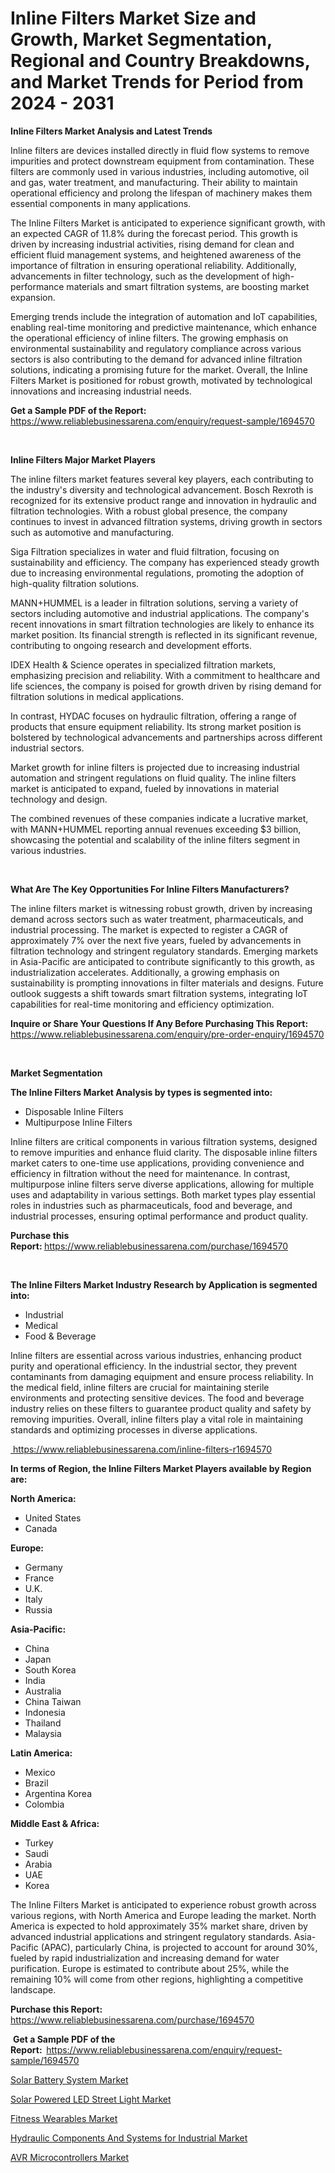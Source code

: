 <p><h1>Inline Filters Market Size and Growth, Market Segmentation, Regional and Country Breakdowns, and Market Trends for Period from 2024 -  2031</h1></p><p><strong>Inline Filters Market Analysis and Latest Trends</strong></p>
<p><p>Inline filters are devices installed directly in fluid flow systems to remove impurities and protect downstream equipment from contamination. These filters are commonly used in various industries, including automotive, oil and gas, water treatment, and manufacturing. Their ability to maintain operational efficiency and prolong the lifespan of machinery makes them essential components in many applications.</p><p>The Inline Filters Market is anticipated to experience significant growth, with an expected CAGR of 11.8% during the forecast period. This growth is driven by increasing industrial activities, rising demand for clean and efficient fluid management systems, and heightened awareness of the importance of filtration in ensuring operational reliability. Additionally, advancements in filter technology, such as the development of high-performance materials and smart filtration systems, are boosting market expansion. </p><p>Emerging trends include the integration of automation and IoT capabilities, enabling real-time monitoring and predictive maintenance, which enhance the operational efficiency of inline filters. The growing emphasis on environmental sustainability and regulatory compliance across various sectors is also contributing to the demand for advanced inline filtration solutions, indicating a promising future for the market. Overall, the Inline Filters Market is positioned for robust growth, motivated by technological innovations and increasing industrial needs.</p></p>
<p><strong>Get a Sample PDF of the Report:&nbsp;</strong> <a href="https://www.reliablebusinessarena.com/enquiry/request-sample/1694570?utm_campaign=1259&utm_medium=2&utm_source=Github&utm_content=ia&utm_term=06102024&utm_id=inline-filters">https://www.reliablebusinessarena.com/enquiry/request-sample/1694570</a></p>
<p>&nbsp;</p>
<p><strong>Inline Filters Major Market Players</strong></p>
<p><p>The inline filters market features several key players, each contributing to the industry's diversity and technological advancement. Bosch Rexroth is recognized for its extensive product range and innovation in hydraulic and filtration technologies. With a robust global presence, the company continues to invest in advanced filtration systems, driving growth in sectors such as automotive and manufacturing.</p><p>Siga Filtration specializes in water and fluid filtration, focusing on sustainability and efficiency. The company has experienced steady growth due to increasing environmental regulations, promoting the adoption of high-quality filtration solutions.</p><p>MANN+HUMMEL is a leader in filtration solutions, serving a variety of sectors including automotive and industrial applications. The company's recent innovations in smart filtration technologies are likely to enhance its market position. Its financial strength is reflected in its significant revenue, contributing to ongoing research and development efforts.</p><p>IDEX Health & Science operates in specialized filtration markets, emphasizing precision and reliability. With a commitment to healthcare and life sciences, the company is poised for growth driven by rising demand for filtration solutions in medical applications.</p><p>In contrast, HYDAC focuses on hydraulic filtration, offering a range of products that ensure equipment reliability. Its strong market position is bolstered by technological advancements and partnerships across different industrial sectors.</p><p>Market growth for inline filters is projected due to increasing industrial automation and stringent regulations on fluid quality. The inline filters market is anticipated to expand, fueled by innovations in material technology and design.</p><p>The combined revenues of these companies indicate a lucrative market, with MANN+HUMMEL reporting annual revenues exceeding $3 billion, showcasing the potential and scalability of the inline filters segment in various industries.</p></p>
<p>&nbsp;</p>
<p><strong>What Are The Key Opportunities For Inline Filters Manufacturers?</strong></p>
<p><p>The inline filters market is witnessing robust growth, driven by increasing demand across sectors such as water treatment, pharmaceuticals, and industrial processing. The market is expected to register a CAGR of approximately 7% over the next five years, fueled by advancements in filtration technology and stringent regulatory standards. Emerging markets in Asia-Pacific are anticipated to contribute significantly to this growth, as industrialization accelerates. Additionally, a growing emphasis on sustainability is prompting innovations in filter materials and designs. Future outlook suggests a shift towards smart filtration systems, integrating IoT capabilities for real-time monitoring and efficiency optimization.</p></p>
<p><strong>Inquire or Share Your Questions If Any Before Purchasing This Report:</strong> <a href="https://www.reliablebusinessarena.com/enquiry/pre-order-enquiry/1694570?utm_campaign=1259&utm_medium=2&utm_source=Github&utm_content=ia&utm_term=06102024&utm_id=inline-filters">https://www.reliablebusinessarena.com/enquiry/pre-order-enquiry/1694570</a></p>
<p>&nbsp;</p>
<p><strong>Market Segmentation</strong></p>
<p><strong>The Inline Filters Market Analysis by types is segmented into:</strong></p>
<p><ul><li>Disposable Inline Filters</li><li>Multipurpose Inline Filters</li></ul></p>
<p><p>Inline filters are critical components in various filtration systems, designed to remove impurities and enhance fluid clarity. The disposable inline filters market caters to one-time use applications, providing convenience and efficiency in filtration without the need for maintenance. In contrast, multipurpose inline filters serve diverse applications, allowing for multiple uses and adaptability in various settings. Both market types play essential roles in industries such as pharmaceuticals, food and beverage, and industrial processes, ensuring optimal performance and product quality.</p></p>
<p><strong>Purchase this Report:&nbsp;</strong><a href="https://www.reliablebusinessarena.com/purchase/1694570?utm_campaign=1259&utm_medium=2&utm_source=Github&utm_content=ia&utm_term=06102024&utm_id=inline-filters">https://www.reliablebusinessarena.com/purchase/1694570</a></p>
<p>&nbsp;</p>
<p><strong>The Inline Filters Market Industry Research by Application is segmented into:</strong></p>
<p><ul><li>Industrial</li><li>Medical</li><li>Food & Beverage</li></ul></p>
<p><p>Inline filters are essential across various industries, enhancing product purity and operational efficiency. In the industrial sector, they prevent contaminants from damaging equipment and ensure process reliability. In the medical field, inline filters are crucial for maintaining sterile environments and protecting sensitive devices. The food and beverage industry relies on these filters to guarantee product quality and safety by removing impurities. Overall, inline filters play a vital role in maintaining standards and optimizing processes in diverse applications.</p></p>
<p><a href="https://www.reliablebusinessarena.com/inline-filters-r1694570?utm_campaign=1259&utm_medium=2&utm_source=Github&utm_content=ia&utm_term=06102024&utm_id=inline-filters">&nbsp;https://www.reliablebusinessarena.com/inline-filters-r1694570</a></p>
<p><strong>In terms of Region, the Inline Filters Market Players available by Region are:</strong></p>
<p>
    <p> <strong> North America: </strong>
        <ul>
            <li>United States</li>
            <li>Canada</li>
        </ul>
        </p> 
    <p> <strong> Europe: </strong>
        <ul>
            <li>Germany</li>
            <li>France</li>
            <li>U.K.</li>
            <li>Italy</li>
            <li>Russia</li>
        </ul>
        </p> 
    <p> <strong> Asia-Pacific: </strong>
        <ul>
            <li>China</li>
            <li>Japan</li>
            <li>South Korea</li>
            <li>India</li>
            <li>Australia</li>
            <li>China Taiwan</li>
            <li>Indonesia</li>
            <li>Thailand</li>
            <li>Malaysia</li>
        </ul>
        </p> 
    <p> <strong> Latin America: </strong>
        <ul>
            <li>Mexico</li>
            <li>Brazil</li>
            <li>Argentina Korea</li>
            <li>Colombia</li>
        </ul>
        </p> 
    <p> <strong> Middle East & Africa: </strong>
        <ul>
            <li>Turkey</li>
            <li>Saudi</li>
            <li>Arabia</li>
            <li>UAE</li>
            <li>Korea</li>
        </ul>
    </p>
    </p>
<p><p>The Inline Filters Market is anticipated to experience robust growth across various regions, with North America and Europe leading the market. North America is expected to hold approximately 35% market share, driven by advanced industrial applications and stringent regulatory standards. Asia-Pacific (APAC), particularly China, is projected to account for around 30%, fueled by rapid industrialization and increasing demand for water purification. Europe is estimated to contribute about 25%, while the remaining 10% will come from other regions, highlighting a competitive landscape.</p></p>
<p><strong>Purchase this Report: </strong><a href="https://www.reliablebusinessarena.com/purchase/1694570?utm_campaign=1259&utm_medium=2&utm_source=Github&utm_content=ia&utm_term=06102024&utm_id=inline-filters">https://www.reliablebusinessarena.com/purchase/1694570</a></p>
<p>&nbsp;<strong>Get a Sample PDF of the Report:&nbsp;&nbsp;</strong><a href="https://www.reliablebusinessarena.com/enquiry/request-sample/1694570?utm_campaign=1259&utm_medium=2&utm_source=Github&utm_content=ia&utm_term=06102024&utm_id=inline-filters">https://www.reliablebusinessarena.com/enquiry/request-sample/1694570</a></p>
<p><strong></strong></p>
<p><p><a href="https://issuu.com/reportprime-2/docs/solar-battery-system-market-size-20_65ad39fc51895f?utm_campaign=1259&utm_medium=2&utm_source=Github&utm_content=ia&utm_term=06102024&utm_id=inline-filters">Solar Battery System Market</a></p><p><a href="https://issuu.com/reportprime-2/docs/solar-powered-led-street-light-mark_52ca6adf60cf54?utm_campaign=1259&utm_medium=2&utm_source=Github&utm_content=ia&utm_term=06102024&utm_id=inline-filters">Solar Powered LED Street Light Market</a></p><p><a href="https://www.linkedin.com/pulse/pioneering-growth-analyzing-global-fitness-wearables-yk9zc?utm_campaign=1259&utm_medium=2&utm_source=Github&utm_content=ia&utm_term=06102024&utm_id=inline-filters">Fitness Wearables Market</a></p><p><a href="https://github.com/guneycigdem35/Market-Research-Report-List-5/blob/main/hydraulic-components-and-systems-for-industrial-market.md?utm_campaign=1259&utm_medium=2&utm_source=Github&utm_content=ia&utm_term=06102024&utm_id=inline-filters">Hydraulic Components And Systems for Industrial Market</a></p><p><a href="https://www.linkedin.com/pulse/avr-microcontrollers-market-emerging-trends-future-prospects-period-iopjc?utm_campaign=1259&utm_medium=2&utm_source=Github&utm_content=ia&utm_term=06102024&utm_id=inline-filters">AVR Microcontrollers Market</a></p></p>